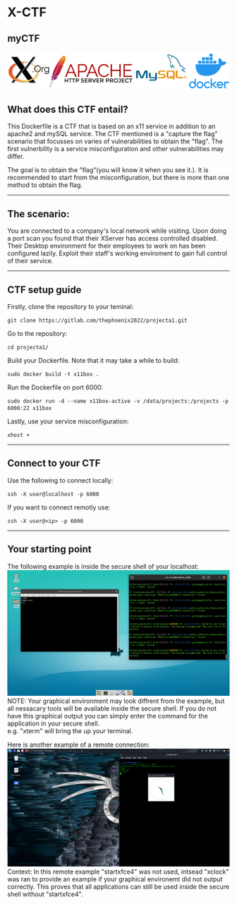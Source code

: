 # X-CTF 

## myCTF  
 ![](/images/ctf_6_1.png) 
## What does this CTF entail? 
This Dockerfile is a CTF that is based on an x11 service in addition to an apache2 and mySQL service. The CTF mentioned is a "capture the flag" scenario that focusses on varies of vulnerabilities to obtain the "flag". The first vulnerbility is a service misconfiguration and other vulnerabilities may differ.  
 
The goal is to obtain the "flag"(you will know it when you see it.). It is recommended to start from the misconfiguration, but there is more than one method to obtain the flag.
 
--- 
## The scenario:
 You are connected to a company's local network while visiting. Upon doing a port scan you found that their XServer has access controlled disabled. Their Desktop environment for their employees to work on has been configured lazily. Exploit their staff's working enviroment to gain full control of their service.

---
## CTF setup guide 
Firstly, clone the repository to your teminal: 
```
git clone https://gitlab.com/thephoenix2022/projecta1.git 
```

Go to the repository: 
```
cd projecta1/ 
``` 

Build your Dockerfile. Note that it may take a while to build: 
```
sudo docker build -t x11box . 
``` 

Run the Dockerfile on port 6000:  
```
sudo docker run -d --name x11box-active -v /data/projects:/projects -p 6000:22 x11box 
```

Lastly, use your service misconfiguration:  
```
xhost + 
```
---
## Connect to your CTF   
 
Use the following to connect locally: 
```
ssh -X user@localhost -p 6000   
```

If you want to connect remotly use:  
```
ssh -X user@<ip> -p 6000 
``` 
 ---
## Your starting point
  
 The following example is inside the secure shell of your localhost:
![](/images/ctf_4_1.png)
NOTE: Your graphical environment may look diffrent from the example, but all nessacary tools will be available inside the secure shell. If you do not have this graphical output you can simply enter the command for the application in your secure shell.  
 e.g. "xterm" will bring the up your terminal.  

 Here is another example of a remote connection:
![](/images/ctf_5_1.png)
Context: In this remote example "startxfce4" was not used, intsead "xclock" was ran to provide an example if your graphical environemt did not output correctly. This proves that all applications can still be used inside the secure shell without "startxfce4".